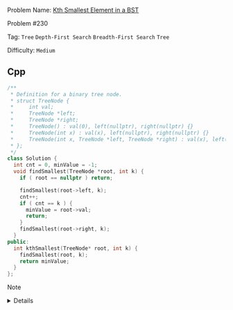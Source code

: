 Problem Name: [Kth Smallest Element in a BST](https://leetcode.com/problems/kth-smallest-element-in-a-bst/)

Problem #230

Tag: `Tree` `Depth-First Search` `Breadth-First Search` `Tree`

Difficulty: `Medium`

## Cpp

```cpp
/**
 * Definition for a binary tree node.
 * struct TreeNode {
 *     int val;
 *     TreeNode *left;
 *     TreeNode *right;
 *     TreeNode() : val(0), left(nullptr), right(nullptr) {}
 *     TreeNode(int x) : val(x), left(nullptr), right(nullptr) {}
 *     TreeNode(int x, TreeNode *left, TreeNode *right) : val(x), left(left), right(right) {}
 * };
 */
class Solution {
  int cnt = 0, minValue = -1;
  void findSmallest(TreeNode *root, int k) {
    if ( root == nullptr ) return;

    findSmallest(root->left, k);
    cnt++;
    if ( cnt == k ) {
      minValue = root->val;
      return;
    }
    findSmallest(root->right, k);
  }
public:
  int kthSmallest(TreeNode* root, int k) {
    findSmallest(root, k);
    return minValue;
  }
};
```

> [!NOTE]
>
> <details>
>   <li>Use inorder traversal</li>
>   <li>While visiting on the <code>root</code> node, count & find the <code>k-th</code> smallest element</li>
> </details>